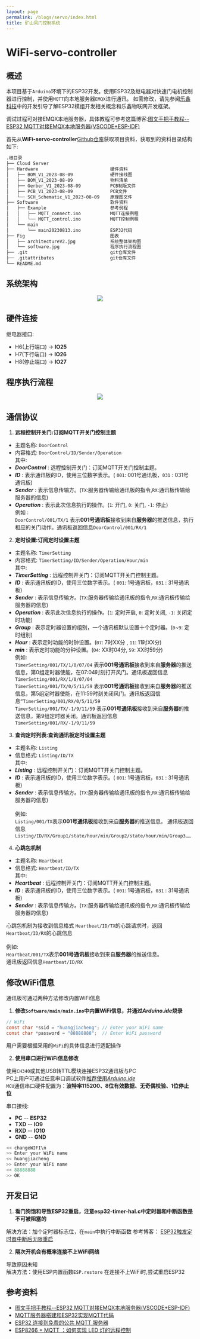 ```yaml
---
layout: page
permalink: /blogs/servo/index.html
title: 矿山风门控制系统
---
```


# WiFi-servo-controller

## 概述

本项目基于`Arduino`环境下的ESP32开发。使用ESP32及继电器对快速门电机控制器进行控制，并使用`MQTT`向本地服务器`EMQX`进行通讯。
如需修改，请先参阅[乐鑫科技](https://www.espressif.com.cn/en/products/sdks/esp-idf)中的开发引导了解ESP32模组开发相关概念和乐鑫物联网开发框架。

调试过程可对接EMQX本地服务器，具体教程可参考这篇博客:[图文手把手教程--ESP32 MQTT对接EMQX本地服务器(VSCODE+ESP-IDF)](https://blog.csdn.net/felix_tao/article/details/125882339?spm=1001.2014.3001.5506)

首先从**WiFi-servo-controller**[Github仓库](https://github.com/Kanomace/WiFi-servo-controller)获取项目资料，获取到的资料目录结构如下:

```bash
.根目录
├── Cloud Server
├── Hardware                           硬件资料
│   ├── BOM_V1_2023-08-09              硬件接线图
│   ├── BOM_V1_2023-08-09              物料清单
│   ├── Gerber_V1_2023-08-09           PCB制版文件
│   ├── PCB_V1_2023-08-09              PCB文件
│   └── SCH_Schematic_V1_2023-08-09    原理图文件
├── Software                           软件资料
│   ├── Example                        参考例程
│   │   ├── MQTT_connect.ino           MQTT连接例程
│   │   └── MQTT_control.ino           MQTT控制例程
│   └── main
│       └── main20230813.ino           ESP32代码
├── Fig                                图表
│   ├── architectureV2.jpg             系统整体架构图
│   └── software.jpg                   程序执行流程图
├── .git                               git仓库文件
├── .gitattributes                     git仓库文件
└── README.md               
```
## 系统架构

<center>
<img src = "/blogs/Fig/architecture.jpg">
</center>

## 硬件连接

继电器接口:
- H6(上行端口)  ->  **IO25** 
- H7(下行端口)  ->  **IO26**  
- H8(停止端口)  ->  **IO27**  

## 程序执行流程

<center>
<img src = "/blogs/Fig/software.jpg">
</center>
 
## 通信协议

1. **远程控制开关门:订阅MQTT开关门控制主题**

- 主题名称: `DoorControl`
- 内容格式: `DoorControl/ID/Sender/Operation`
<br>其中:
- ***DoorControl*** : 远程控制开关门：订阅MQTT开关门控制主题。
- ***ID***          : 表示通讯板的ID，使用三位数字表示。( `001`: 001号通讯板，`031` : 031号通讯板)
- ***Sender***      : 表示信息传输方。(`TX`:服务器传输给通讯板的指令,`RX`:通讯板传输给服务器的信息)      
- ***Operation***   : 表示此次信息执行的操作。(`1`: 开门, `0`: 关门, `-1`: 停止)
<br>例如 :
<br>`DoorControl/001/TX/1` 表示**001号通讯板**接收到来自**服务器**的推送信息，执行相应的关门动作。通讯板返回信息`DoorControl/001/RX/1` 

2. **定时设置:订阅定时设置主题**

- 主题名称: `TimerSetting`
- 内容格式: `TimerSetting/ID/Sender/Operation/Hour/min
`<br>其中:
- ***TimerSetting*** : 远程控制开关门：订阅MQTT开关门控制主题。
- ***ID***           : 表示通讯板的ID，使用三位数字表示。( `001`: 1号通讯板，`031` : 31号通讯板)
- ***Sender***       : 表示信息传输方。(`TX`:服务器传输给通讯板的指令,`RX`:通讯板传输给服务器的信息)      
- ***Operation***    : 表示此次信息执行的操作。(`1`: 定时开启, `0`: 定时关闭, `-1`: 关闭定时功能)
- ***Group***        : 表示定时器设置的组别，一个通讯板默认设置十个定时器。(`0`~`9`: 定时组别)
- ***Hour***         : 表示定时功能的时钟设置。(`07`: 7时XX分 , `11`: 11时XX分)
- ***min***          : 表示定时功能的分钟设置。(`04`: XX时04分, `59`: XX时59分)
<br>例如:
<br>`TimerSetting/001/TX/1/0/07/04` 表示**001号通讯板**接收到来自**服务器**的推送信息，第0组定时器使能，在07:04时刻打开风门。通讯板返回信息`TimerSetting/001/RX/1/0/07/04`
<br>`TimerSetting/001/TX/0/5/11/59` 表示**001号通讯板**接收到来自**服务器**的推送信息，第5组定时器使能，在11:59时刻关闭风门。通讯板返回信息`“TimerSetting/001/RX/0/5/11/59`
<br>`TimerSetting/001/TX/-1/9/11/59` 表示**001号通讯板**接收到来自**服务器**的推送信息，第9组定时器关闭。通讯板返回信息`TimerSetting/001/RX/-1/9/11/59`

3. **查询定时列表:查询通讯板定时设置主题**

- 主题名称: `Listing`
- 信息格式: `Listing/ID/TX`
<br>其中:
- ***Listing***    : 远程控制开关门：订阅MQTT开关门控制主题。
- ***ID***         : 表示通讯板的ID，使用三位数字表示。( `001`: 1号通讯板，`031` : 31号通讯板)
- ***Sender***     : 表示信息传输方。(`TX`:服务器传输给通讯板的指令,`RX`:通讯板传输给服务器的信息)      
<br>例如:
<br>`Listing/001/TX`表示**001号通讯板**接收到来自**服务器**的推送信息。
通讯板返回信息`Listing/ID/RX/Group1/state/hour/min/Group2/state/hour/min/Group3……` 

4. **心跳包机制**
- 主题名称: `Heartbeat`
- 信息格式: `Heartbeat/ID/TX`
<br>其中:
- ***Heartbeat***    : 远程控制开关门：订阅MQTT开关门控制主题。
- ***ID***         : 表示通讯板的ID，使用三位数字表示。( `001`: 1号通讯板，`031` : 31号通讯板)
- ***Sender***     : 表示信息传输方。(`TX`:服务器传输给通讯板的指令,`RX`:通讯板传输给服务器的信息)

心跳包机制为接收到信息格式 `Heartbeat/ID/TX`的心跳请求时，返回`Heartbeat/ID/RX`的心跳信息      
<br>例如:
<br>`Heartbeat/001/TX`表示**001号通讯板**接收到来自**服务器**的推送信息。
<br>通讯板返回信息`Heartbeat/ID/RX`

## 修改WiFi信息

 通讯板可通过两种方法修改内置WiFi信息

 1. **修改`Software/main/main.ino`中内置WiFi信息，并通过*Arduino.ide*烧录**

 ```c
 // WiFi
const char *ssid = "huangjiacheng"; // Enter your WiFi name
const char *password = "88888888";  // Enter WiFi password
 ```
 用户需要根据采用的`WiFi`的具体信息进行适配操作

 2. **使用串口进行WiFi信息修改**

 使用`CH340`或其他USB转TTL模块连接ESP32通讯板与PC
<br> PC上用户可通过任意串口调试软件[推荐使用*Arduino.ide*](https://www.arduino.cc/en/software)
<br>`MCU`通信串口硬件配置为：**波特率115200、8位有效数据、无奇偶校验、1位停止位**

串口接线:
- **PC**   --  **ESP32**
- **TXD**  --  **IO9** 
- **RXD**  --  **IO10**  
- **GND**  --  **GND**  

 ```c
<< changeWIFI\n
>> Enter your WiFi name
<< huangjiacheng
>> Enter your WiFi name
<< 88888888
>> OK
 ```

## 开发日记

1. **看门狗饱和导致ESP32重启，注意esp32-timer-hal.c中定时器和中断函数是不可被阻塞的**

解决方法：加个定时器标志位，在`main`中执行中断函数
参考博客：
[ESP32触发定时器中断后无限重启](https://blog.csdn.net/Beihai_Van/article/details/125793806?ops_request_misc=&request_id=&biz_id=102&utm_term=sGuru%20Meditation%20Error:%20Core%20%20&utm_medium=distribute.pc_search_result.none-task-blog-2~all~sobaiduweb~default-1-125793806.142^v92^insert_down28v1&spm=1018.2226.3001.4187)

2. **隔次开机会有概率连接不上WiFi网络**

导致原因未知 
<br>解决方法：使用ESP内置函数`ESP.restore` 在连接不上WiFi时,尝试重启ESP32

## 参考资料
- [图文手把手教程--ESP32 MQTT对接EMQX本地服务器(VSCODE+ESP-IDF)](https://blog.csdn.net/felix_tao/article/details/125882339?spm=1001.2014.3001.5506)
- [MQTT服务器搭建和ESP32实现MQTT代码](https://blog.csdn.net/wcc243588569/article/details/123557400?spm=1001.2014.3001.5506)
- [ESP32 连接到免费的公共 MQTT 服务器](https://www.emqx.com/zh/blog/esp32-connects-to-the-free-public-mqtt-broker?utm_source=mqttx&utm_medium=referral&utm_campaign=mqttx-help-to-blog)
- [ESP8266 + MQTT ：如何实现 LED 灯的远程控制](https://www.emqx.com/zh/blog/esp8266_mqtt_led)